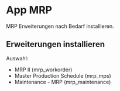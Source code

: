 # App MRP
MRP Erweiterungen nach Bedarf installieren.

## Erweiterungen installieren
Auswahl:
* MRP II (mrp_workorder)
* Master Production Schedule (mrp_mps)
* Maintenance - MRP (mrp_maintenance)